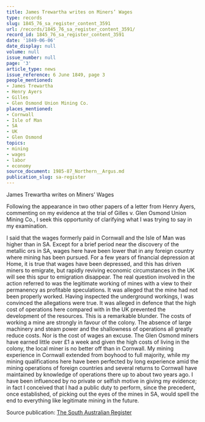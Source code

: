 ```yaml
---
title: James Trewartha writes on Miners’ Wages
type: records
slug: 1845_76_sa_register_content_3591
url: /records/1845_76_sa_register_content_3591/
record_id: 1845_76_sa_register_content_3591
date: '1849-06-06'
date_display: null
volume: null
issue_number: null
page: '3'
article_type: news
issue_reference: 6 June 1849, page 3
people_mentioned:
- James Trewartha
- Henry Ayers
- Gilles
- Glen Osmond Union Mining Co.
places_mentioned:
- Cornwall
- Isle of Man
- SA
- UK
- Glen Osmond
topics:
- mining
- wages
- labor
- economy
source_document: 1985-87_Northern__Argus.md
publication_slug: sa-register
---
```


James Trewartha writes on Miners’ Wages

Following the appearance in two other papers of a letter from Henry Ayers, commenting on my evidence at the trial of Gilles v. Glen Osmond Union Mining Co., I seek this opportunity of clarifying what I was trying to say in my examination.

I said that the wages formerly paid in Cornwall and the Isle of Man was higher than in SA.  Except for a brief period near the discovery of the metallic ors in SA, wages here have been lower that in any foreign country where mining has been pursued.  For a few years of financial depression at Home, it is true that wages have been depressed, and this has driven miners to emigrate, but rapidly reviving economic circumstances in the UK will see this spur to emigration disappear.  The real question involved in the action referred to was the legitimate working of mines with a view to their permanency as profitable speculations.  It was alleged that the mine had not been properly worked.  Having inspected the underground workings, I was convinced the allegations were true.  It was alleged in defence that the high cost of operations here compared with in the UK prevented the development of the resources.  This is a remarkable blunder.  The costs of working a mine are strongly in favour of the colony.  The absence of large machinery and steam power and the shallowness of operations all greatly reduce costs.  Nor is the cost of wages an excuse.  The Glen Osmond miners have earned little over £1 a week and given the high costs of living in the colony, the local miner is no better off than in Cornwall.  My mining experience in Cornwall extended from boyhood to full majority, while my mining qualifications here have been perfected by long experience amid the mining operations of foreign countries and several returns to Cornwall have maintained by knowledge of operations there up to about two years ago.  I have been influenced by no private or selfish motive in giving my evidence; in fact I conceived that I had a public duty to perform, since the precedent, once established, of picking out the eyes of the mines in SA, would spell the end to everything like legitimate mining in the future.

Source publication: [The South Australian Register](/publications/sa-register/)
